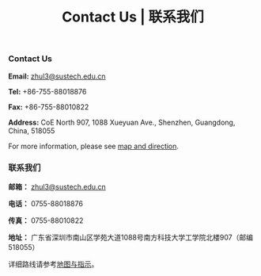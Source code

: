 ﻿---
title: "Contact Us | 联系我们"
layout: gridlay
excerpt: "Contact Us"
sitemap: false
permalink: /contact/
---

<div class="row">

<div class="col-sm-6 clearfix">

### Contact Us

**Email:** 
zhul3@sustech.edu.cn

**Tel:** 
+86-755-88018876

**Fax:** 
+86-755-88010822

**Address:**
CoE North 907,
1088 Xueyuan Ave., Shenzhen, Guangdong, China, 518055

For more information, please see [map and direction](https://www.ese.sustc.edu.cn/en/contact/index.aspx?nc=111038006).
</div>

<div class="col-sm-6 clearfix">

### 联系我们

**邮箱：**
zhul3@sustech.edu.cn

**电话：** 
0755-88018876

**传真：**
0755-88010822

**地址：** 
广东省深圳市南山区学苑大道1088号南方科技大学工学院北楼907（邮编 518055）

详细路线请参考[地图与指示](https://www.ese.sustc.edu.cn/contact/index.aspx?nc=101038006)。

</div>

</div>
